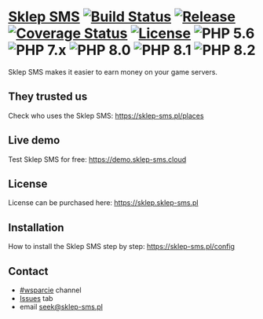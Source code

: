 # [Sklep SMS](https://sklep-sms.pl) [![Build Status](https://img.shields.io/github/actions/workflow/status/gammerce/sklep-sms/ci-workflow.yml?branch=master)](https://github.com/gammerce/sklep-sms/actions?query=workflow%3A%22CI+workflow%22) [![Release](https://img.shields.io/github/v/release/gammerce/sklep-sms)](https://github.com/gammerce/sklep-sms/releases/latest) [![Coverage Status](https://coveralls.io/repos/github/gammerce/sklep-sms/badge.svg)](https://coveralls.io/github/gammerce/sklep-sms) [![License](https://img.shields.io/github/license/gammerce/sklep-sms)](https://github.com/gammerce/sklep-sms/blob/master/LICENSE) ![PHP 5.6](https://img.shields.io/badge/PHP-5.6-blue.svg) ![PHP 7.x](https://img.shields.io/badge/PHP-7.x-blue.svg) ![PHP 8.0](https://img.shields.io/badge/PHP-8.0-blue.svg) ![PHP 8.1](https://img.shields.io/badge/PHP-8.1-blue.svg) ![PHP 8.2](https://img.shields.io/badge/PHP-8.2-blue.svg)


Sklep SMS makes it easier to earn money on your game servers.

## They trusted us
Check who uses the Sklep SMS: https://sklep-sms.pl/places

## Live demo
Test Sklep SMS for free: https://demo.sklep-sms.cloud

## License
License can be purchased here: https://sklep.sklep-sms.pl

## Installation
How to install the Sklep SMS step by step: https://sklep-sms.pl/config

## Contact
* [#wsparcie](https://discord.gg/fz47ngSzGy) channel
* [Issues](https://github.com/gammerce/sklep-sms/issues) tab
* email seek@sklep-sms.pl

